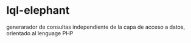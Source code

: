 # lql-elephant
generarador de consultas independiente de la capa de acceso a datos, orientado al lenguage PHP
